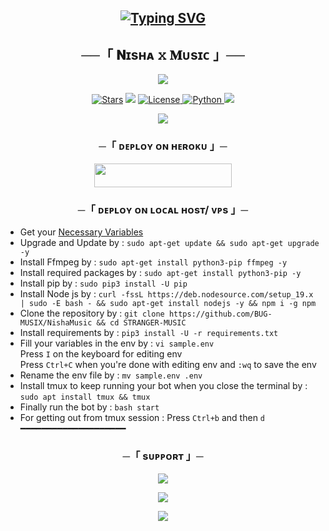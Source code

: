 <h2 align="center">

[![Typing SVG](https://readme-typing-svg.herokuapp.com/?lines=WELCOME+TO+IROMUSIC+V2)](https://github.com/IR-O/IROMUSIC)
</h2>

<h2 align="center">
    ──「 𝐍ɪsʜᴀ 𝚡 𝐌ᴜsɪᴄ 」──
</h2>

<p align="center">
  <img src="https://telegra.ph/file/04237b82008edbee8e213.jpg">
</p>

<p align="center">
<a href="https://github.com/IR-O/IROMUSIC/stargazers"><img src="https://img.shields.io/github/stars/IR-O/IROMUSIC?color=black&logo=github&logoColor=black&style=for-the-badge" alt="Stars" /></a>
<a href="https://github.com/IR-O/IROMUSIC/network/members"> <img src="https://img.shields.io/github/forks/IR-O/IROMUSIC?color=black&logo=github&logoColor=black&style=for-the-badge" /></a>
<a href="https://github.com/IR-O/IROMUSIC/blob/main/LICENSE"> <img src="https://img.shields.io/badge/License-MIT-blueviolet?style=for-the-badge" alt="License" /> </a>
<a href="https://www.python.org/"> <img src="https://img.shields.io/badge/Written%20in-Python-orange?style=for-the-badge&logo=python" alt="Python" /> </a>
<a href="https://github.com/IR-O/IROMUSIC/commits/IR-O"> <img src="https://img.shields.io/github/last-commit/IR-O/IROMUSIC?color=blue&logo=github&logoColor=green&style=for-the-badge" /></a>
</p>

<p align="center">
  <img src="https://files.catbox.moe/y5ltcg.mp4">
</p>

<h3 align="center">
    ─「 ᴅᴇᴩʟᴏʏ ᴏɴ ʜᴇʀᴏᴋᴜ 」─
</h3>

<p align="center"><a href="https://dashboard.heroku.com/new?template=https://github.com/BUG-MUSIX/NishaMusic"> <img src="https://img.shields.io/badge/Deploy%20On%20Heroku-blueviolet?style=for-the-badge&logo=heroku" width="220" height="38.45"/></a></p>

<h3 align="center">
    ─「 ᴅᴇᴩʟᴏʏ ᴏɴ ʟᴏᴄᴀʟ ʜᴏsᴛ/ ᴠᴘs 」─
</h3>

- Get your [Necessary Variables](https://github.com/BUG-MUSIX/NishaMusic/blob/main/sample.env)
- Upgrade and Update by :
`sudo apt-get update && sudo apt-get upgrade -y`
- Install Ffmpeg by :
`sudo apt-get install python3-pip ffmpeg -y`
- Install required packages by :
`sudo apt-get install python3-pip -y`
- Install pip by :
`sudo pip3 install -U pip`
- Install Node js by :
`curl -fssL https://deb.nodesource.com/setup_19.x | sudo -E bash - && sudo apt-get install nodejs -y && npm i -g npm`
- Clone the repository by :
`git clone https://github.com/BUG-MUSIX/NishaMusic && cd STRANGER-MUSIC`
- Install requirements by :
`pip3 install -U -r requirements.txt`
- Fill your variables in the env by :
`vi sample.env`<br>
Press `I` on the keyboard for editing env<br>
Press `Ctrl+C` when you're done with editing env and `:wq` to save the env<br>
- Rename the env file by :
`mv sample.env .env`
- Install tmux to keep running your bot when you close the terminal by :
`sudo apt install tmux && tmux`
- Finally run the bot by :
`bash start`
- For getting out from tmux session : Press `Ctrl+b` and then `d`<br>
━━━━━━━━━━━━━━━━━━━━

<h3 align="center">
    ─「 sᴜᴩᴩᴏʀᴛ 」─
</h3>

<p align="center">
<a href="https://t.me/SpicyxBots"><img src="https://img.shields.io/badge/-Support%20Group-blue.svg?style=for-the-badge&logo=Telegram"></a>
</p>

<p align="center">
<a href="https://t.me/SpicyxNetwork"><img src="https://img.shields.io/badge/-Support%20Channel-blue.svg?style=for-the-badge&logo=Telegram"></a>
</p>

<p align="center">
<a href="https://t.me/NoMoreMaxim"><img src="https://img.shields.io/badge/-Maxim-blue.svg?style=for-the-badge&logo=Telegram"></a>
</p>
